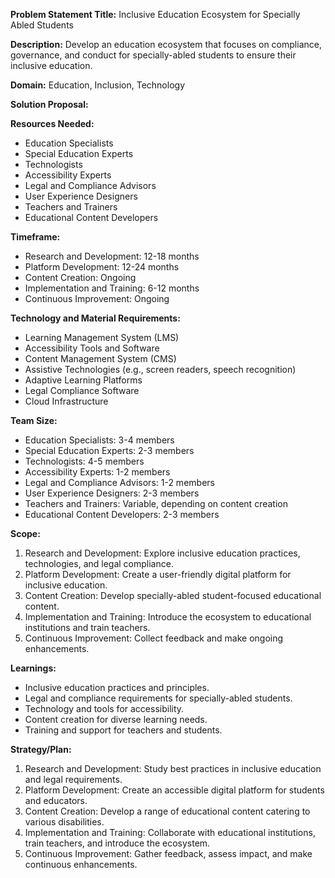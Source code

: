 **Problem Statement Title:** Inclusive Education Ecosystem for Specially Abled Students

**Description:** Develop an education ecosystem that focuses on compliance, governance, and conduct for specially-abled students to ensure their inclusive education.

**Domain:** Education, Inclusion, Technology

**Solution Proposal:**

**Resources Needed:**
- Education Specialists
- Special Education Experts
- Technologists
- Accessibility Experts
- Legal and Compliance Advisors
- User Experience Designers
- Teachers and Trainers
- Educational Content Developers

**Timeframe:**
- Research and Development: 12-18 months
- Platform Development: 12-24 months
- Content Creation: Ongoing
- Implementation and Training: 6-12 months
- Continuous Improvement: Ongoing

**Technology and Material Requirements:**
- Learning Management System (LMS)
- Accessibility Tools and Software
- Content Management System (CMS)
- Assistive Technologies (e.g., screen readers, speech recognition)
- Adaptive Learning Platforms
- Legal Compliance Software
- Cloud Infrastructure

**Team Size:**
- Education Specialists: 3-4 members
- Special Education Experts: 2-3 members
- Technologists: 4-5 members
- Accessibility Experts: 1-2 members
- Legal and Compliance Advisors: 1-2 members
- User Experience Designers: 2-3 members
- Teachers and Trainers: Variable, depending on content creation
- Educational Content Developers: 2-3 members

**Scope:**
1. Research and Development: Explore inclusive education practices, technologies, and legal compliance.
2. Platform Development: Create a user-friendly digital platform for inclusive education.
3. Content Creation: Develop specially-abled student-focused educational content.
4. Implementation and Training: Introduce the ecosystem to educational institutions and train teachers.
5. Continuous Improvement: Collect feedback and make ongoing enhancements.

**Learnings:**
- Inclusive education practices and principles.
- Legal and compliance requirements for specially-abled students.
- Technology and tools for accessibility.
- Content creation for diverse learning needs.
- Training and support for teachers and students.

**Strategy/Plan:**
1. Research and Development: Study best practices in inclusive education and legal requirements.
2. Platform Development: Create an accessible digital platform for students and educators.
3. Content Creation: Develop a range of educational content catering to various disabilities.
4. Implementation and Training: Collaborate with educational institutions, train teachers, and introduce the ecosystem.
5. Continuous Improvement: Gather feedback, assess impact, and make continuous enhancements.